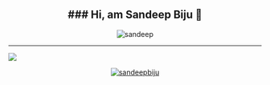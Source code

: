 <h2 align="center">### Hi, am Sandeep Biju 👋</h2>
<!-- <hr> -->
<!-- <h3>🔭 I’m currently working as a Web Developer.</h3> -->

<!-- ![coding image fro git](https://user-images.githubusercontent.com/74004559/148689883-17662486-5bd8-43d8-8408-a7a1508a4fa3.jpg) -->
<p align="center"><img alt='sandeep' src="https://user-images.githubusercontent.com/74004559/149138113-29ce2527-3c73-4110-aaab-23f1f11a6a2b.gif"></p>

<hr>

![](https://komarev.com/ghpvc/?username=sandeepbiju)


<!-- <img align="left" alt="Sandeep's Github Stats" src="https://github-readme-stats.vercel.app/api?username=sandeepbiju&show_icons=true&hide_border=true" /> -->
<!-- ![Sandeep's GitHub stats](https://github-readme-stats.vercel.app/api?username=sandeepbiju&show_icons=true&theme=dark) -->
<!-- ![Sandeep's github stats](https://github-readme-stats.vercel.app/api?username=sandeepbiju) -->


<p align="center" style="position:relative"> <a href="https://github.com/ryo-ma/github-profile-trophy"><img src="https://github-profile-trophy.vercel.app/?username=sandeepbiju&theme=onedark" alt="sandeepbiju" /></a> </p>
<br>
<!--
**sandeepbiju/sandeepbiju** is a ✨ _special_ ✨ repository because its `README.md` (this file) appears on your GitHub profile.

Here are some ideas to get you started:

- 🔭 I’m currently working on ...
- 🌱 I’m currently learning ...
- 👯 I’m looking to collaborate on ...
- 🤔 I’m looking for help with ...
- 💬 Ask me about ...
- 📫 How to reach me: ...
- 😄 Pronouns: ...
- ⚡ Fun fact: ...
-->
